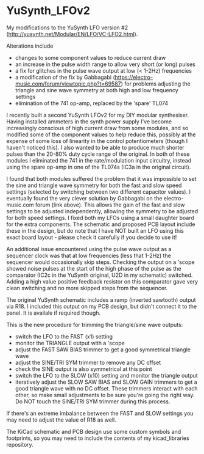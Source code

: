 # YuSynth_LFOv2

My modifications to the YuSynth LFO version #2 (http://yusynth.net/Modular/EN/LFO/VC-LFO2.html).

Alterations include
- changes to some component values to reduce current draw
- an increase in the pulse width range to allow very short (or long) pulses
- a fix for glitches in the pulse wave output at low (< 1-2Hz) frequencies
- a modification of the fix by Gabbagabi (https://electro-music.com/forum/viewtopic.php?t=69587) for problems adjusting the triangle and sine wave symmetry at both high and low frequency settings
- elimination of the 741 op-amp, replaced by the 'spare' TL074

I recently built a second YuSynth LFOv2 for my DIY modular synthesiser. Having installed ammeters in the synth power supply I've become increasingly conscious of high current draw from some modules, and so modified some of the component values to help reduce this, possibly at the expense of some loss of linearity in the control potentiometers (though I haven't noticed this). I also wanted to be able to produce much shorter pulses than the 20-80% duty cycle range of the original. In both of these modules I eliminated the 741 in the rate/modulation input circuitry, instead using the spare op-amp in one of the TL074s (IC3a in the original circuit).

I found that both modules suffered the problem that it was impossible to set the sine and triangle wave symmetry for both the fast and slow speed settings (selected by switching between two different capacitor values). I eventually found the very clever solution by Gabbagabi on the electro-music.com forum (link above). This allows the gain of the fast and slow settings to be adjusted independently, allowing the symmetry to be adjusted for both speed settings. I fixed both my LFOs using a small daughter board for the extra components. The schematic and proposed PCB layout include these in the design, but do note that I have NOT built an LFO using this exact board layout - please check it carefully if you decide to use it!

An additional issue encountered using the pulse wave output as a sequencer clock was that at low frequencies (less that 1-2Hz) the sequencer would occasionally skip steps. Checking the output on a 'scope showed noise pulses at the start of the high phase of the pulse as the comparator (IC2c in the YuSynth original, U2D in my schematic) switched. Adding a high value positive feedback resistor on this comparator gave very clean switching and no more skipped steps from the sequencer.

The original YuSynth schematic includes a ramp (inverted sawtooth) output via R18. I included this output on my PCB design, but didn't connect it to the panel. It is availale if required though.

This is the new procedure for trimming the triangle/sine wave outputs:
- switch the LFO to the FAST (x1) setting
- monitor the TRIANGLE output with a 'scope
- adjust the FAST SAW BIAS trimmer to get a good symmetrical triangle wave
- adjust the SINE/TRI SYM trimmer to remove any DC offset
- check the SINE output is also symmetrical at this point
- switch the LFO to the SLOW (x10) setting and monitor the triangle output
- iteratively adjust the SLOW SAW BIAS and SLOW GAIN trimmers to get a good triangle wave with no DC offset. These trimmers interact with each other, so make small adjustments to be sure you're going the right way. Do NOT touch the SINE/TRI SYM trimmer during this process.

If there's an extreme imbalance between the FAST and SLOW settings you may need to adjust the value of R18 as well.

The KiCad schematic and PCB design use some custom symbols and footprints, so you may need to include the contents of my kicad_libraries repository.
